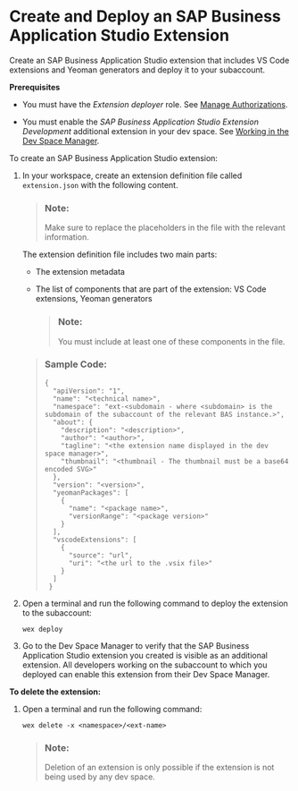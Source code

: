 <!-- loio2064b4e1cd2e4eb3b8851d810fabddb6 -->

# Create and Deploy an SAP Business Application Studio Extension

Create an SAP Business Application Studio extension that includes VS Code extensions and Yeoman generators and deploy it to your subaccount.

**Prerequisites**

-   You must have the *Extension deployer* role. See [Manage Authorizations](https://help.sap.com/viewer/9d1db9835307451daa8c930fbd9ab264/Cloud/en-US/01e69c53003c4b0a8a64310a3f08867d.html).

-   You must enable the *SAP Business Application Studio Extension Development* additional extension in your dev space. See [Working in the Dev Space Manager](working-in-the-dev-space-manager-ad40d52.md).


To create an SAP Business Application Studio extension:

1.  In your workspace, create an extension definition file called `extension.json` with the following content.

    > ### Note:  
    > Make sure to replace the placeholders in the file with the relevant information.

    The extension definition file includes two main parts:

    -   The extension metadata

    -   The list of components that are part of the extension: VS Code extensions, Yeoman generators

        > ### Note:  
        > You must include at least one of these components in the file.


    > ### Sample Code:  
    > ```
    > {
    >   "apiVersion": "1",
    >   "name": "<technical name>",
    >   "namespace": "ext-<subdomain - where <subdomain> is the subdomain of the subaccount of the relevant BAS instance.>",
    >   "about": {
    >     "description": "<description>",
    >     "author": "<author>",
    >     "tagline": "<the extension name displayed in the dev space manager>",
    >     "thumbnail": "<thumbnail - The thumbnail must be a base64 encoded SVG>"
    >   },
    >   "version": "<version>",
    >   "yeomanPackages": [
    >     {
    >       "name": "<package name>",
    >       "versionRange": "<package version>"
    >     }
    >   ],
    >   "vscodeExtensions": [
    >     {
    >       "source": "url",
    >       "uri": "<the url to the .vsix file>"
    >     }
    >   ]
    >  }
    > ```

2.  Open a terminal and run the following command to deploy the extension to the subaccount:

    ```
    wex deploy
    ```

3.  Go to the Dev Space Manager to verify that the SAP Business Application Studio extension you created is visible as an additional extension. All developers working on the subaccount to which you deployed can enable this extension from their Dev Space Manager.

**To delete the extension:**

1.  Open a terminal and run the following command:

    ```
    wex delete -x <namespace>/<ext-name>
    ```

    > ### Note:  
    > Deletion of an extension is only possible if the extension is not being used by any dev space.


